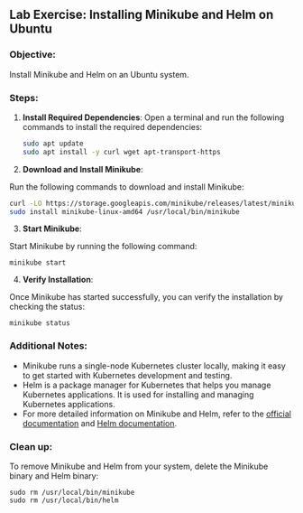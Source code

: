 ## Lab Exercise: Installing Minikube and Helm on Ubuntu

### Objective:
Install Minikube and Helm on an Ubuntu system.

### Steps:

1. **Install Required Dependencies**:
   Open a terminal and run the following commands to install the required dependencies:
   ```bash
   sudo apt update
   sudo apt install -y curl wget apt-transport-https

2. **Download and Install Minikube**:

Run the following commands to download and install Minikube:
```bash
curl -LO https://storage.googleapis.com/minikube/releases/latest/minikube-linux-amd64
sudo install minikube-linux-amd64 /usr/local/bin/minikube
```
3. **Start Minikube**:

Start Minikube by running the following command:
```
minikube start
```
4. **Verify Installation**:

Once Minikube has started successfully, you can verify the installation by checking the status:
```
minikube status
```
### Additional Notes:
- Minikube runs a single-node Kubernetes cluster locally, making it easy to get started with Kubernetes development and testing.
- Helm is a package manager for Kubernetes that helps you manage Kubernetes applications. It is used for installing and managing Kubernetes applications.
- For more detailed information on Minikube and Helm, refer to the [official documentation](https://minikube.sigs.k8s.io/docs/) and [Helm documentation](https://helm.sh/docs/).

### Clean up:
To remove Minikube and Helm from your system, delete the Minikube binary and Helm binary:
```
sudo rm /usr/local/bin/minikube
sudo rm /usr/local/bin/helm
```

